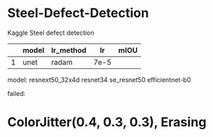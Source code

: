 # Steel-Defect-Detection
Kaggle Steel defect detection

|     | model | lr_method | lr   | mIOU  |
| --- | ----- | --------- | ---- | ----- |
| 1   | unet  | radam     | 7e-5 | |


model:
resnext50_32x4d
resnet34
se_resnet50
efficientnet-b0

failed:
# ColorJitter(0.4, 0.3, 0.3), Erasing